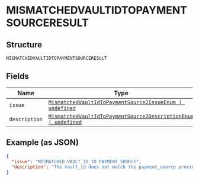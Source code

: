 
# MISMATCHEDVAULTIDTOPAYMENTSOURCERESULT

## Structure

`MISMATCHEDVAULTIDTOPAYMENTSOURCERESULT`

## Fields

| Name | Type | Tags | Description |
|  --- | --- | --- | --- |
| `issue` | [`MismatchedVaultIdToPaymentSource2IssueEnum \| undefined`](../../doc/models/mismatched-vault-id-to-payment-source-2-issue-enum.md) | Optional | - |
| `description` | [`MismatchedVaultIdToPaymentSource2DescriptionEnum \| undefined`](../../doc/models/mismatched-vault-id-to-payment-source-2-description-enum.md) | Optional | - |

## Example (as JSON)

```json
{
  "issue": "MISMATCHED_VAULT_ID_TO_PAYMENT_SOURCE",
  "description": "The vault_id does not match the payment_source provided. Please verify that the vault_id token used refers to the matching payment_source and try again. For example, a PayPal token cannot be passed in the vault_id field in the payment_source.card object."
}
```

